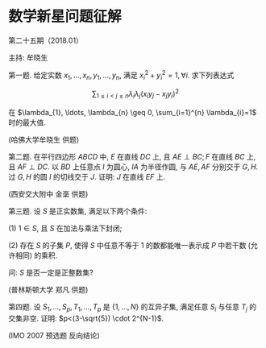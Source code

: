 # 数学新星问题征解 

第二十五期（2018.01）

主持: 牟晓生

第一题. 给定实数 $x_{1}, \ldots, x_{n}, y_{1}, \ldots, y_{n}$, 满足 $x_{i}^{2}+y_{i}^{2}=1, \forall i$. 求下列表达式

$$
\sum_{1 \leq i<j \leq n} \lambda_{i} \lambda_{j}\left(x_{i} y_{j}-x_{j} y_{i}\right)^{2}
$$

在 $\lambda_{1}, \ldots, \lambda_{n} \geq 0, \sum_{i=1}^{n} \lambda_{i}=1$ 时的最大值.

(哈佛大学牟晓生 供题)

第二题. 在平行四边形 $A B C D$ 中, $E$ 在直线 $D C$ 上, 且 $A E \perp B C ; F$ 在直线 $B C$ 上, 且 $A F \perp D C$. 以 $B D$ 上任意点 $I$ 为圆心, $I A$ 为半径作圆, 与 $A E, A F$ 分别交于 $G, H$. 过 $G, H$ 的圆 $I$ 的切线交于 $J$. 证明: $J$ 在直线 $E F$ 上.

(西安交大附中 金稁 供题)

第三题. 设 $S$ 是正实数集, 满足以下两个条件:

(1) $1 \in S$, 且 $S$ 在加法与乘法下封闭;

(2) 存在 $S$ 的子集 $P$, 使得 $S$ 中任意不等于 1 的数都能唯一表示成 $P$ 中若干数 (允许相同) 的乘积.

问: $S$ 是否一定是正整数集?

(普林斯顿大学 郑凡 供题)

第四题. 设 $S_{1}, \ldots, S_{p}, T_{1}, \ldots, T_{p}$ 是 $\{1, \ldots, N\}$ 的互异子集, 满足任意 $S_{i}$ 与任意 $T_{j}$ 的交集非空. 证明: $p<(3-\sqrt{5}) \cdot 2^{N-1}$.

(IMO 2007 预选题 反向结论)

